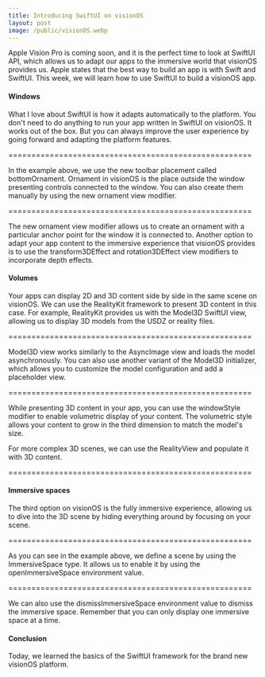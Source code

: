 ```yaml
---
title: Introducing SwiftUI on visionOS
layout: post
image: /public/visionOS.webp
---
```


Apple Vision Pro is coming soon, and it is the perfect time to look at SwiftUI API, which allows us to adapt our apps to the immersive world that visionOS provides us. Apple states that the best way to build an app is with Swift and SwiftUI. This week, we will learn how to use SwiftUI to build a visionOS app.

#### Windows
What I love about SwiftUI is how it adapts automatically to the platform. You don't need to do anything to run your app written in SwiftUI on visionOS. It works out of the box. But you can always improve the user experience by going forward and adapting the platform features.

=====================================================

In the example above, we use the new toolbar placement called bottomOrnament. Ornament in visionOS is the place outside the window presenting controls connected to the window. You can also create them manually by using the new ornament view modifier.

=====================================================

The new ornament view modifier allows us to create an ornament with a particular anchor point for the window it is connected to. Another option to adapt your app content to the immersive experience that visionOS provides is to use the transform3DEffect and rotation3DEffect view modifiers to incorporate depth effects.

#### Volumes
Your apps can display 2D and 3D content side by side in the same scene on visionOS. We can use the RealityKit framework to present 3D content in this case. For example, RealityKit provides us with the Model3D SwiftUI view, allowing us to display 3D models from the USDZ or reality files.

=====================================================

Model3D view works similarly to the AsyncImage view and loads the model asynchronously. You can also use another variant of the Model3D initializer, which allows you to customize the model configuration and add a placeholder view.

=====================================================

While presenting 3D content in your app, you can use the windowStyle modifier to enable volumetric display of your content. The volumetric style allows your content to grow in the third dimension to match the model's size.

For more complex 3D scenes, we can use the RealityView and populate it with 3D content.

=====================================================

#### Immersive spaces
The third option on visionOS is the fully immersive experience, allowing us to dive into the 3D scene by hiding everything around by focusing on your scene.

=====================================================

As you can see in the example above, we define a scene by using the ImmersiveSpace type. It allows us to enable it by using the openImmersiveSpace environment value.

=====================================================

We can also use the dismissImmersiveSpace environment value to dismiss the immersive space. Remember that you can only display one immersive space at a time.

#### Conclusion
Today, we learned the basics of the SwiftUI framework for the brand new visionOS platform.
